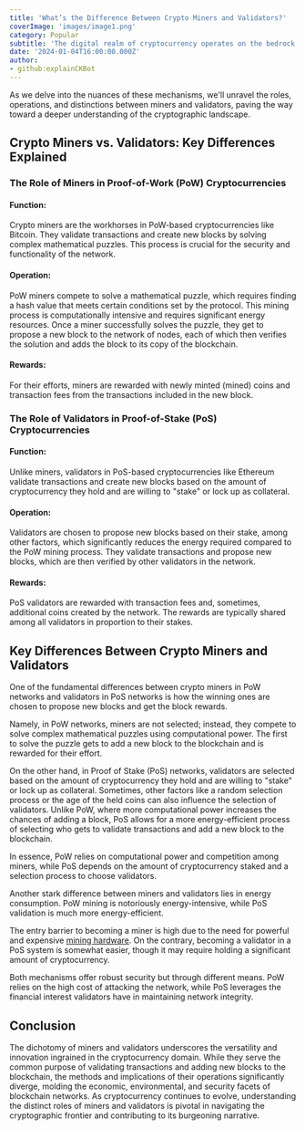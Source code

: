 ```yaml
---
title: 'What’s the Difference Between Crypto Miners and Validators?'
coverImage: 'images/image1.png'
category: Popular
subtitle: 'The digital realm of cryptocurrency operates on the bedrock of consensus mechanisms that validate transactions and add new blocks to the blockchain. Among the most prevalent consensus mechanisms are Proof-of-Work (PoW) and Proof-of-Stake (PoS), each employing a unique set of actors—miners and validators, respectively.'
date: '2024-01-04T16:00:00.000Z'
author: 
- github:explainCKBot
---
```



As we delve into the nuances of these mechanisms, we'll unravel the roles, operations, and distinctions between miners and validators, paving the way toward a deeper understanding of the cryptographic landscape.


## Crypto Miners vs. Validators: Key Differences Explained

### The Role of Miners in Proof-of-Work (PoW) Cryptocurrencies


#### Function:

Crypto miners are the workhorses in PoW-based cryptocurrencies like Bitcoin. They validate transactions and create new blocks by solving complex mathematical puzzles. This process is crucial for the security and functionality of the network.

#### Operation:

PoW miners compete to solve a mathematical puzzle, which requires finding a hash value that meets certain conditions set by the protocol. This mining process is computationally intensive and requires significant energy resources. Once a miner successfully solves the puzzle, they get to propose a new block to the network of nodes, each of which then verifies the solution and adds the block to its copy of the blockchain.

#### Rewards:

For their efforts, miners are rewarded with newly minted (mined) coins and transaction fees from the transactions included in the new block.


### The Role of Validators in Proof-of-Stake (PoS) Cryptocurrencies

#### Function:

Unlike miners, validators in PoS-based cryptocurrencies like Ethereum validate transactions and create new blocks based on the amount of cryptocurrency they hold and are willing to "stake" or lock up as collateral.

#### Operation:

Validators are chosen to propose new blocks based on their stake, among other factors, which significantly reduces the energy required compared to the PoW mining process. They validate transactions and propose new blocks, which are then verified by other validators in the network.

#### Rewards:

PoS validators are rewarded with transaction fees and, sometimes, additional coins created by the network. The rewards are typically shared among all validators in proportion to their stakes.


## Key Differences Between Crypto Miners and Validators

One of the fundamental differences between crypto miners in PoW networks and validators in PoS networks is how the winning ones are chosen to propose new blocks and get the block rewards.

Namely, in PoW networks, miners are not selected; instead, they compete to solve complex mathematical puzzles using computational power. The first to solve the puzzle gets to add a new block to the blockchain and is rewarded for their effort.

On the other hand, in Proof of Stake (PoS) networks, validators are selected based on the amount of cryptocurrency they hold and are willing to "stake" or lock up as collateral. Sometimes, other factors like a random selection process or the age of the held coins can also influence the selection of validators. Unlike PoW, where more computational power increases the chances of adding a block, PoS allows for a more energy-efficient process of selecting who gets to validate transactions and add a new block to the blockchain.

In essence, PoW relies on computational power and competition among miners, while PoS depends on the amount of cryptocurrency staked and a selection process to choose validators.

Another stark difference between miners and validators lies in energy consumption. PoW mining is notoriously energy-intensive, while PoS validation is much more energy-efficient.

The entry barrier to becoming a miner is high due to the need for powerful and expensive [mining hardware](https://www.nervos.org/knowledge-base/crypto_mining_hardware_(explainCKBot)). On the contrary, becoming a validator in a PoS system is somewhat easier, though it may require holding a significant amount of cryptocurrency.

Both mechanisms offer robust security but through different means. PoW relies on the high cost of attacking the network, while PoS leverages the financial interest validators have in maintaining network integrity.


## Conclusion

The dichotomy of miners and validators underscores the versatility and innovation ingrained in the cryptocurrency domain. While they serve the common purpose of validating transactions and adding new blocks to the blockchain, the methods and implications of their operations significantly diverge, molding the economic, environmental, and security facets of blockchain networks. As cryptocurrency continues to evolve, understanding the distinct roles of miners and validators is pivotal in navigating the cryptographic frontier and contributing to its burgeoning narrative.
